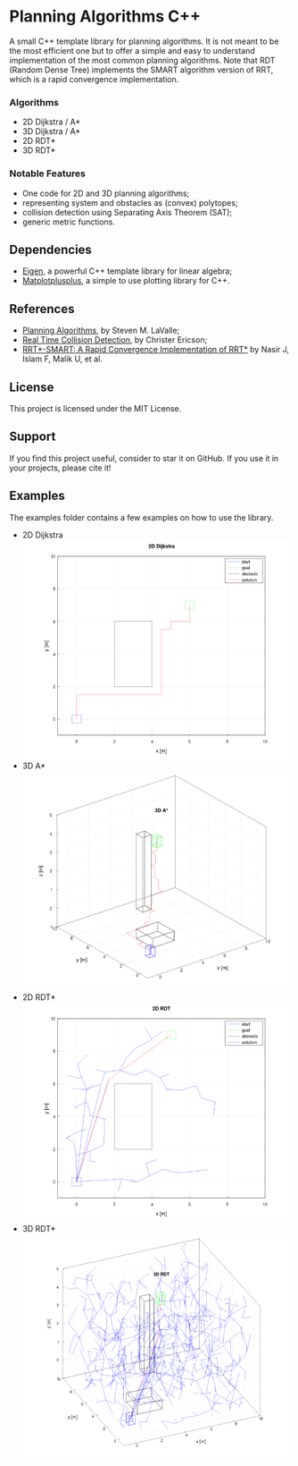 # Planning Algorithms C++

A small C++ template library for planning algorithms. It is not meant to be the most efficient one but to offer a simple and easy to understand implementation of the most common planning algorithms.
Note that RDT (Random Dense Tree) implements the SMART algorithm version of RRT, which is a rapid convergence implementation.

### Algorithms
- 2D Dijkstra / A*
- 3D Dijkstra / A*
- 2D RDT*
- 3D RDT*

### Notable Features
- One code for 2D and 3D planning algorithms;
- representing system and obstacles as (convex) polytopes;
- collision detection using Separating Axis Theorem (SAT);
- generic metric functions.

## Dependencies
- [Eigen](https://eigen.tuxfamily.org/index.php?title=Main_Page), a powerful C++ template library for linear algebra;
- [Matplotplusplus](https://github.com/alandefreitas/matplotplusplus), a simple to use plotting library for C++.

## References
- [Planning Algorithms](https://lavalle.pl/planning/), by Steven M. LaValle;
- [Real Time Collision Detection](https://realtimecollisiondetection.net), by Christer Ericson;
- [RRT*-SMART: A Rapid Convergence Implementation of RRT*](https://journals.sagepub.com/doi/10.5772/56718) by Nasir J, Islam F, Malik U, et al.

## License  
This project is licensed under the MIT License.

## Support
If you find this project useful, consider to star it on GitHub. If you use it in your projects, please cite it!

## Examples
The examples folder contains a few examples on how to use the library.

- 2D Dijkstra ![2D Dijkstra](./images/2d_dijkstra.png)
- 3D A* ![3D A*](./images/3d_astar.png)
- 2D RDT* ![2D RDT*](./images/2d_rdt.png)
- 3D RDT* ![3D RDT*](./images/3d_rdt.png)
